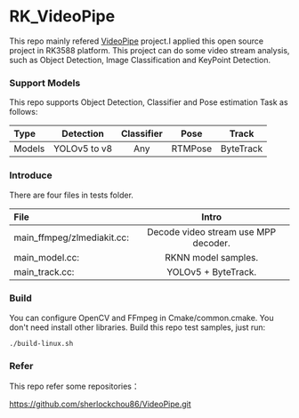 # RK_VideoPipe
This repo mainly refered [VideoPipe](https://github.com/sherlockchou86/VideoPipe.git) project.I applied this open source project in RK3588 platform.
This project can do some video stream analysis, such as Object Detection, Image Classification and KeyPoint Detection.

### Support Models

This repo supports Object Detection, Classifier and Pose estimation Task as follows:

| Type| Detection | Classifier | Pose | Track |
|:------|:------------:|:------------:|:------------:|:------------:|
| Models | YOLOv5 to v8 | Any | RTMPose | ByteTrack |


### Introduce

There are four files in tests folder.

| File | Intro |
|:------|:------------:|
|main_ffmpeg/zlmediakit.cc: |Decode video stream use MPP decoder.|
|main_model.cc:| RKNN model samples.|
|main_track.cc:| YOLOv5 + ByteTrack.|

### Build

You can configure OpenCV and FFmpeg in Cmake/common.cmake. You don't need install other libraries. Build this repo test samples, just run:
```
./build-linux.sh
```

### Refer
This repo refer some repositories：

https://github.com/sherlockchou86/VideoPipe.git